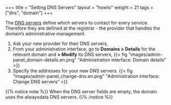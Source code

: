 +++
title = "Setting DNS Servers"
layout = "howto"
weight = 21
tags = ["dns", "domain"]
+++

The [DNS servers](https://en.wikipedia.org/wiki/Domain_Name_System) define which servers to contact for every service. Therefore they are defined at the registrar - the provider that handles the domain’s administrative management.

1.  Ask your new provider for their DNS servers,
2.  From your administration interface, go to **Domains > Details** for the relevant domain and **> Modify** its DNS servers,
    {{< fig "images/admin-panel_domain-details.en.png" "Administration interface: Domain details" >}}
3.  Specify the addresses for your new DNS servers. 
    {{< fig "images/admin-panel_change-dns.en.png" "Administration interface: Change DNS servers" >}}
    
{{% notice note %}}
When the DNS server fields are empty, the domain uses the alwaysdata DNS servers.
{{% /notice %}}
